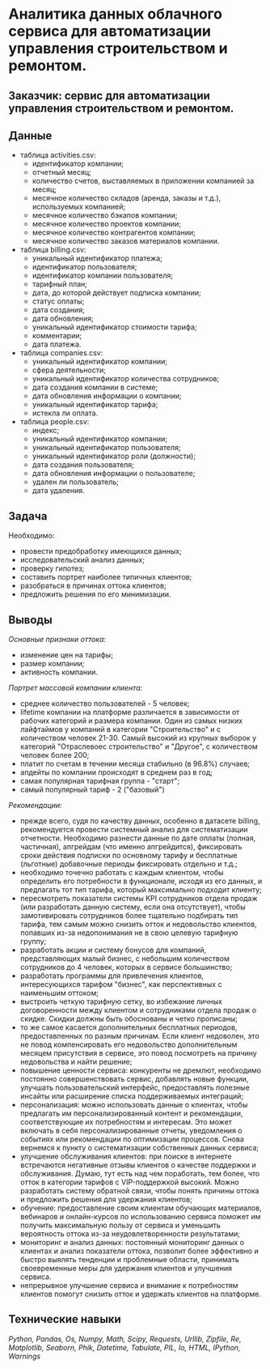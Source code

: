 # Аналитика данных облачного сервиса для автоматизации управления строительством и ремонтом.

## Заказчик: сервис для автоматизации управления строительством и ремонтом.

## Данные

- таблица activities.csv:
  - идентификатор компании;
  - отчетный месяц;
  - количество счетов, выставляемых в приложении компанией за месяц;
  - месячное количество складов (аренда, заказы и т.д.), используемых компанией;
  - месячное количество бэкапов компании;
  - месячное количество проектов компании;
  - месячное количество контрагентов компании;
  - месячное количество заказов материалов компании.
- таблица billing.csv:
  - уникальный идентификатор платежа;
  - идентификатор пользователя;
  - идентификатор компании пользователя;
  - тарифный план;
  - дата, до которой действует подписка компании;
  - статус оплаты;
  - дата создания;
  - дата обновления;
  - уникальный идентификатор стоимости тарифа;
  - комментарии;
  - дата платежа.
- таблица companies.csv:
  - уникальный идентификатор компании;
  - сфера деятельности;
  - уникальный идентификатор количества сотрудников;
  - дата создания компании в системе;
  - дата обновления информации о компании;
  - уникальный идентификатор тарифа;
  - истекла ли оплата.
- таблица people.csv:
  - индекс;
  - уникальный идентификатор компании;
  - уникальный идентификатор пользователя;
  - уникальный идентификатор роли (должности);
  - дата создания пользователя;
  - дата обновления информации о пользователе;
  - удален ли пользователь;
  - дата удаления.

## Задача

Необходимо:
- провести предобработку имеющихся данных;
- исследовательский анализ данных;
- проверку гипотез;
- составить портрет наиболее типичных клиентов;
- разобраться в причинах оттока клиентов;
- предложить решения по его минимизации.

## Выводы

*Основные признаки оттока:*
- изменение цен на тарифы;
- размер компании;
- активность компании.

*Портрет массовой компании клиента:*
- среднее количество пользователей - 5 человек;
- lifetime компании на платформе различается в зависимости от рабочих категорий и размера компании. Один из самых низких лайфтаймов у компаний в категории "Строительство" и с количеством человек 21-30. Самый высокий из крупных выборок у категорий "Отраслевоес строительство" и "Другое", с количеством человек более 200;
- платит по счетам в течении месяца стабильно (в 96.8%) случаев;
- апдейты по компании происходят в среднем раз в год;
- самая популярная тарифная группа - "старт";
- самый популярный тариф - 2 ("базовый")

*Рекомендации:*
- прежде всего, судя по качеству данных, особенно в датасете billing, рекомендуется провести системный анализ для систематизации отчетности. Необходимо разнести данные по дате оплаты (полная, частичная), апгрейдам (что именно апгрейдится), фиксировать сроки действия подписки по основному тарифу и бесплатные (льготные) добавочные периоды фиксировать отдельно и т.д.;
- необходимо точечно работать с каждым клиентом, чтобы определить его потребности в функционале, исходя из его данных, и предлагать тот тип тарифа, который максимально подходит клиенту;
- пересмотреть показатели системы KPI сотрудников отдела продаж (или разработать данную систему, если она отсутствует), чтобы замотивировать сотрудников более тщательно подбирать тип тарифа, тем самым можно снизить отток и недовольство клиентов, попавших из-за недопонимания не в свою целевую тарифную группу;
- разработать акции и систему бонусов для компаний, представляющих малый бизнес, с небольшим количеством сотрудников до 4 человек, которых в сервисе большинство;
- разработать программы для привлечения клиентов, интересующихся тарифом "бизнес", как перспективных с наименьшим оттоком;
- выстроить четкую тарифную сетку, во избежание личных договоренности между клиентом и сотрудниками отдела продаж о скидке. Скидки должны быть обоснованы и четко прописаны;
- то же самое касается дополнительных бесплатных периодов, предоставленных по разным причинам. Если клиент недоволен, это не повод компенсировать его недовольство дополнительным месяцем присутствия в сервисе, это повод посмотреть на причину недовольства и найти решение;
- повышение ценности сервиса: конкуренты не дремлют, необходимо постоянно совершенствовать сервис, добавлять новые функции, улучшать пользовательский интерфейс, предоставлять полезные инсайты или расширение списка поддерживаемых интеграций;
- персонализация: можно использовать данные о клиентах, чтобы предлагать им персонализированный контент и рекомендации, соответствующие их потребностям и интересам. Это может включать в себя персонализированные отчеты, уведомления о событиях или рекомендации по оптимизации процессов. Снова вернемся к пункту о систематизации собственных данных сервиса;
- улучшение обслуживания клиентов: при поиске в интернете встречаются негативные отзывы клиентов о качестве поддержки и обслуживания. Думаю, тут есть над чем поработать, тем более, что отток в категории тарифов с VIP-поддержкой высокий. Можно разработать систему обратной связи, чтобы понять причины оттока и предложить решения для удержания клиентов;
- обучение: предоставление своим клиентам обучающих материалов, вебинаров и онлайн-курсов по использованию сервиса поможет им получить максимальную пользу от сервиса и уменьшить вероятность оттока из-за неудовлетворенности результатами;
- мониторинг и анализ данных: постоянный мониторинг данных о клиентах и анализ показатели оттока, позволит более эффективно и быстро выялять тенденции и проблемные области, принимать своевременные меры для удержания клиентов и улучшения сервиса.
- непрерывное улучшение сервиса и внимание к потребностям клиентов помогут снизить отток и удержать клиентов на платформе.


## Технические навыки
*Python, Pandas, Os, Numpy, Math, Scipy, Requests, Urllib, Zipfile, Re, Matplotlib, Seaborn, Phik, Datetime, Tabulate, PIL, Io, HTML, IPython, Warnings*
